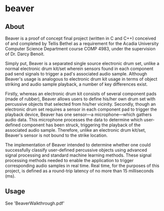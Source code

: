 # beaver

## About ##
Beaver is a proof of concept final project (written in C and C++) conceived of and completed by Tellis Bethel as a requirement for the Acadia University Computer Science Department course COMP 4983, under the supervision of Dr. Darcy Benoit.

Simply put, Beaver is a separated single source electronic drum set, unlike a normal electronic drum kit/set wherein sensors found in each component pad send signals to trigger a pad's associated audio sample. Although Beaver's usage is analogous to electronic drum kit usage in terms of object striking and audio sample playback, a number of key differences exist.

Firstly, whereas an electronic drum kit consists of several component pads (made of rubber), Beaver allows users to define his/her own drum set with percussive objects that selected from his/her vicinity. Secondly, though an electronic drum set requires a sensor in each component pad to trigger the playback device, Beaver has one sensor—a microphone—which gathers audio data. This microphone processes the data to determine which user-defined component has been struck, triggering the playback of the associated audio sample. Therefore, unlike an electronic drum kit/set, Beaver's sensor is not bound to the strike location.  

The implementation of Beaver intended to determine whether one could successfully classify user-defined percussive objects using advanced signal processing and standard machine learning methods. These signal processing methods needed to enable the application to trigger corresponding audio samples in real time. Real time, for the purposes of this project, is defined as a round-trip latency of no more than 15 milliseconds (ms).

## Usage ##
See 'BeaverWalkthrough.pdf'
